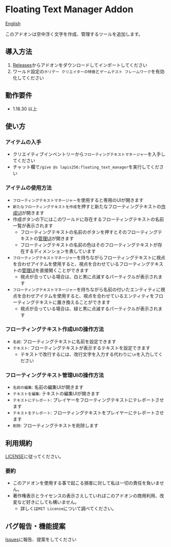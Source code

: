 # Floating Text Manager Addon
[English](README_en.md)

このアドオンは空中浮く文字を作成、管理するツールを追加します。

## 導入方法
1. [Releases](https://github.com/Lapis256/floating-text-manager/releases)からアドオンをダウンロードしてインポートしてください
2. ワールド設定の`ホリデー クリエイターの特徴`と`ゲームテスト フレームワーク`を有効化してください

## 動作要件
- 1.18.30 以上

## 使い方
### アイテムの入手
- クリエイティブインベントリーから`フローティングテキストマネージャー`を入手してください
- チャット欄で`/give @s lapis256:floating_text_manager`を実行してください

### アイテムの使用方法
- `フローティングテキストマネージャー`を使用すると専用のUIが開きます
- `新たなフローティングテキストを作成`を押すと新たなフローティングテキストの[作成UI](#フローティングテキスト作成uiの操作方法)が開きます
- 作成ボタンの下にはこのワールドに存在するフローティングテキストの名前一覧が表示されます
  - フローティングテキストの名前のボタンを押すとそのフローティングテキストの[管理UI](#フローティングテキスト管理uiの操作方法)が開きます
  - フローティングテキストの名前の色はそのフローティングテキストが存在するディメンションを表しています
- `フローティングテキストマネージャー`を持ちながらフローティングテキストに視点を合わせアイテムを使用すると、視点を合わせているフローティングテキストの[管理UI](#フローティングテキスト管理uiの操作方法)を直接開くことができます
  - 視点が合っている場合は、白と黒に点滅するパーティクルが表示されます
- `フローティングテキストマネージャー`を持ちながら名前の付いたエンティティに視点を合わせアイテムを使用すると、視点を合わせているエンティティをフローティングテキストに置き換えることができます
  - 視点が合っている場合は、緑と黒に点滅するパーティクルが表示されます

### フローティングテキスト作成UIの操作方法
- `名前`: フローティングテキストに名前を設定できます
- `テキスト`: フローティングテキストが表示するテキストを設定できます
  - テキストで改行するには、改行文字を入力する代わりに`\n`を入力してください

### フローティングテキスト管理UIの操作方法
- `名前の編集`: 名前の編集UIが開きます
- `テキストを編集`: テキストの編集UIが開きます
- `テキストにテレポート`: プレイヤーをフローティングテキストにテレポートさせます
- `テキストをテレポート`: フローティングテキストをプレイヤーにテレポートさせます
- `削除`: フローティングテキストを削除します

## 利用規約
[LICENSE](https://github.com/Lapis256/floating-text-manager/blob/main/LICENSE)に従ってください。

### 要約
- このアドオンを使用する事で起こる損害に対して私は一切の責任を負いません。
- 著作権表示とライセンスの表示さえしていればこのアドオンの商用利用、改変など好きにしても構いません。
  - 詳しくは`MIT License`について調べてください。

## バグ報告・機能提案
[Issues](https://github.com/Lapis256/floating-text-manager/issues)に報告、提案をしてください
